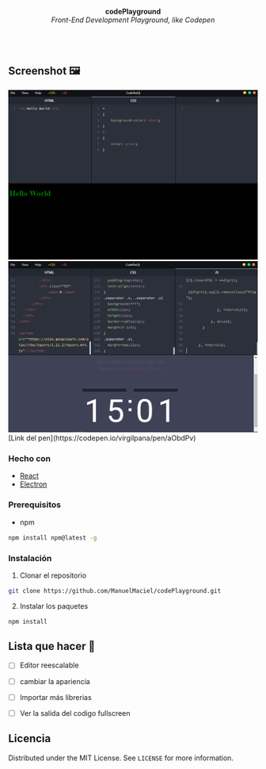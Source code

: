 <p align="center">
  <b>codePlayground</b><br>
  <i>Front-End Development Playground, like Codepen</i><br><br>
  <br><br>
</p>

## Screenshot 🖼️

<img alt='codePlayground' src="https://raw.githubusercontent.com/ManuelMaciel/codePlayground/master/build/img/img1.png">
</br >
<img alt='codePlayground' src="https://raw.githubusercontent.com/ManuelMaciel/codePlayground/master/build/img/img2.png">
[Link del pen](https://codepen.io/virgilpana/pen/aObdPv)

### Hecho con

* [React](https://es.reactjs.org)
* [Electron](https://www.electronjs.org)

### Prerequisitos

* npm
```sh
npm install npm@latest -g
```

### Instalación

1. Clonar el repositorio
```sh
git clone https://github.com/ManuelMaciel/codePlayground.git
```
2. Instalar los paquetes
```sh
npm install
```

## Lista que hacer 🌈

- [ ] Editor reescalable
- [ ] cambiar la apariencia
- [ ] Importar más librerias
- [ ] Ver la salida del codigo fullscreen


## Licencia

Distributed under the MIT License. See `LICENSE` for more information.
